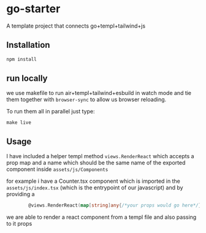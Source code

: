 # go-starter

A template project that connects go+templ+tailwind+js

## Installation

```bash
npm install
```

## run locally
we use makefile to run air+templ+tailwind+esbuild in watch mode and tie them together with `browser-sync` to allow us browser reloading.

To run them all in parallel just type:
```
make live
```

## Usage
I have included a helper templ method `views.RenderReact` which accepts a prop map and a name which should be the same name of the exported component inside `assets/js/Components`

for example i have a Counter.tsx component which is imported in the `assets/js/index.tsx` (which is the entrypoint of our javascript) and by providing a
```go
		@views.RenderReact(map[string]any{/*your props would go here*/}, "Counter")
```
we are able to render a react component from a templ file and also passing to it props


